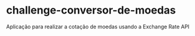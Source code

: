 # challenge-conversor-de-moedas
Aplicação para realizar a cotação de moedas usando a Exchange Rate API
